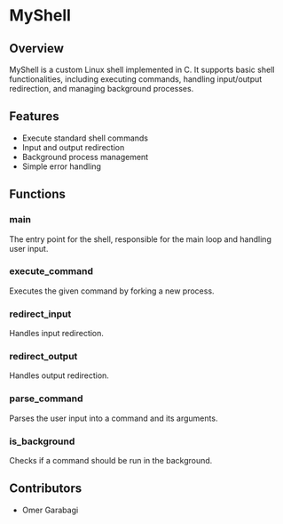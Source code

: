 # MyShell

## Overview

MyShell is a custom Linux shell implemented in C. It supports basic shell functionalities, including executing commands, handling input/output redirection, and managing background processes.

## Features

- Execute standard shell commands
- Input and output redirection
- Background process management
- Simple error handling

## Functions

### main

The entry point for the shell, responsible for the main loop and handling user input.

### execute_command

Executes the given command by forking a new process.

### redirect_input

Handles input redirection.

### redirect_output

Handles output redirection.

### parse_command

Parses the user input into a command and its arguments.

### is_background

Checks if a command should be run in the background.

## Contributors

- Omer Garabagi
